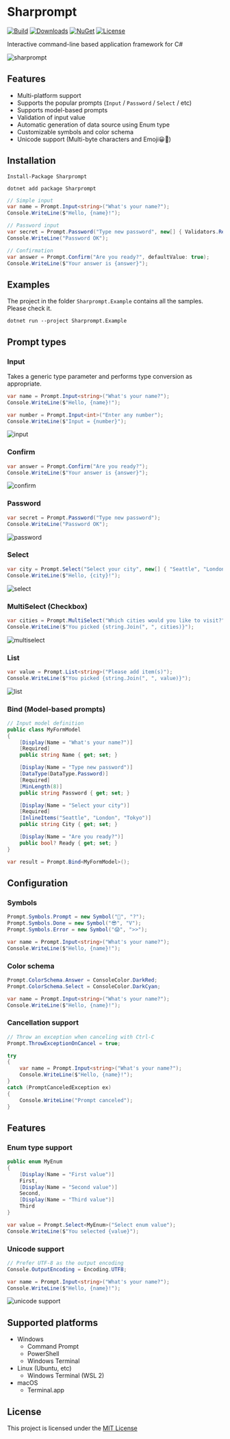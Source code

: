 # Sharprompt

[![Build](https://github.com/shibayan/Sharprompt/workflows/Build/badge.svg)](https://github.com/shibayan/Sharprompt/actions/workflows/build.yml)
[![Downloads](https://badgen.net/nuget/dt/Sharprompt)](https://www.nuget.org/packages/Sharprompt/)
[![NuGet](https://badgen.net/nuget/v/Sharprompt)](https://www.nuget.org/packages/Sharprompt/)
[![License](https://badgen.net/github/license/shibayan/Sharprompt)](https://github.com/shibayan/Sharprompt/blob/master/LICENSE)

Interactive command-line based application framework for C#

![sharprompt](https://user-images.githubusercontent.com/1356444/62227794-87506e00-b3f7-11e9-84ae-06c9a900448b.gif)

## Features

- Multi-platform support
- Supports the popular prompts (`Input` / `Password` / `Select` / etc)
- Supports model-based prompts
- Validation of input value
- Automatic generation of data source using Enum type
- Customizable symbols and color schema
- Unicode support (Multi-byte characters and Emoji😀🎉)

## Installation

```
Install-Package Sharprompt
```

```
dotnet add package Sharprompt
```

```csharp
// Simple input
var name = Prompt.Input<string>("What's your name?");
Console.WriteLine($"Hello, {name}!");

// Password input
var secret = Prompt.Password("Type new password", new[] { Validators.Required(), Validators.MinLength(8) });
Console.WriteLine("Password OK");

// Confirmation
var answer = Prompt.Confirm("Are you ready?", defaultValue: true);
Console.WriteLine($"Your answer is {answer}");
```

## Examples

The project in the folder `Sharprompt.Example` contains all the samples. Please check it.

```
dotnet run --project Sharprompt.Example
```

## Prompt types

### Input

Takes a generic type parameter and performs type conversion as appropriate.

```csharp
var name = Prompt.Input<string>("What's your name?");
Console.WriteLine($"Hello, {name}!");

var number = Prompt.Input<int>("Enter any number");
Console.WriteLine($"Input = {number}");
```

![input](https://user-images.githubusercontent.com/1356444/62228275-50c72300-b3f8-11e9-8d51-63892e8eeaaa.gif)

### Confirm

```csharp
var answer = Prompt.Confirm("Are you ready?");
Console.WriteLine($"Your answer is {answer}");
```

![confirm](https://user-images.githubusercontent.com/1356444/62229064-e0210600-b3f9-11e9-8c52-b9c9257811c0.gif)

### Password

```csharp
var secret = Prompt.Password("Type new password");
Console.WriteLine("Password OK");
```

![password](https://user-images.githubusercontent.com/1356444/62228952-9fc18800-b3f9-11e9-98ea-3aa52ee84e93.gif)

### Select

```csharp
var city = Prompt.Select("Select your city", new[] { "Seattle", "London", "Tokyo" });
Console.WriteLine($"Hello, {city}!");
```

![select](https://user-images.githubusercontent.com/1356444/62228719-2de93e80-b3f9-11e9-8be5-f19e6ef58aeb.gif)

### MultiSelect (Checkbox)

```csharp
var cities = Prompt.MultiSelect("Which cities would you like to visit?", new[] { "Seattle", "London", "Tokyo", "New York", "Singapore", "Shanghai" }, pageSize: 3);
Console.WriteLine($"You picked {string.Join(", ", cities)}");
```

![multiselect](https://user-images.githubusercontent.com/1356444/127033929-3278e39c-e260-4aed-9c3c-3cfd7d3f3549.gif)

### List

```csharp
var value = Prompt.List<string>("Please add item(s)");
Console.WriteLine($"You picked {string.Join(", ", value)}");
```

![list](https://user-images.githubusercontent.com/1356444/127033968-cf70bd1b-bcd1-4c4f-bdbe-74aae52cdb86.gif)

### Bind (Model-based prompts)

```csharp
// Input model definition
public class MyFormModel
{
    [Display(Name = "What's your name?")]
    [Required]
    public string Name { get; set; }

    [Display(Name = "Type new password")]
    [DataType(DataType.Password)]
    [Required]
    [MinLength(8)]
    public string Password { get; set; }

    [Display(Name = "Select your city")]
    [Required]
    [InlineItems("Seattle", "London", "Tokyo")]
    public string City { get; set; }

    [Display(Name = "Are you ready?")]
    public bool? Ready { get; set; }
}

var result = Prompt.Bind<MyFormModel>();
```

## Configuration

### Symbols

```csharp
Prompt.Symbols.Prompt = new Symbol("🤔", "?");
Prompt.Symbols.Done = new Symbol("😎", "V");
Prompt.Symbols.Error = new Symbol("😱", ">>");

var name = Prompt.Input<string>("What's your name?");
Console.WriteLine($"Hello, {name}!");
```

### Color schema

```csharp
Prompt.ColorSchema.Answer = ConsoleColor.DarkRed;
Prompt.ColorSchema.Select = ConsoleColor.DarkCyan;

var name = Prompt.Input<string>("What's your name?");
Console.WriteLine($"Hello, {name}!");
```

### Cancellation support

```csharp
// Throw an exception when canceling with Ctrl-C
Prompt.ThrowExceptionOnCancel = true;

try
{
    var name = Prompt.Input<string>("What's your name?");
    Console.WriteLine($"Hello, {name}!");
}
catch (PromptCanceledException ex)
{
    Console.WriteLine("Prompt canceled");
}
```

## Features

### Enum type support

```csharp
public enum MyEnum
{
    [Display(Name = "First value")]
    First,
    [Display(Name = "Second value")]
    Second,
    [Display(Name = "Third value")]
    Third
}

var value = Prompt.Select<MyEnum>("Select enum value");
Console.WriteLine($"You selected {value}");
```

### Unicode support

```csharp
// Prefer UTF-8 as the output encoding
Console.OutputEncoding = Encoding.UTF8;

var name = Prompt.Input<string>("What's your name?");
Console.WriteLine($"Hello, {name}!");
```

![unicode support](https://user-images.githubusercontent.com/1356444/89803983-86a3f900-db6e-11ea-8fc8-5b6f9ef5644f.gif)

## Supported platforms

- Windows
  - Command Prompt
  - PowerShell
  - Windows Terminal
- Linux (Ubuntu, etc)
  - Windows Terminal (WSL 2)
- macOS
  - Terminal.app

## License

This project is licensed under the [MIT License](https://github.com/shibayan/Sharprompt/blob/master/LICENSE)
